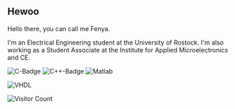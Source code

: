 ## Hewoo

Hello there, you can call me Fenya.

I'm an Electrical Engineering student at the University of Rostock.
I'm also working as a Student Associate at the Institute for Applied Microelectronics and CE.

![C-Badge](https://img.shields.io/badge/-C-green)
![C++-Badge](https://img.shields.io/badge/-C%2B%2B-yellowgreen)
![Matlab](https://img.shields.io/badge/-Matlab-red)

![VHDL](https://img.shields.io/badge/Vivado-VHDL-9cf)


![Visitor Count](https://profile-counter.glitch.me/FenFr/count.svg)
